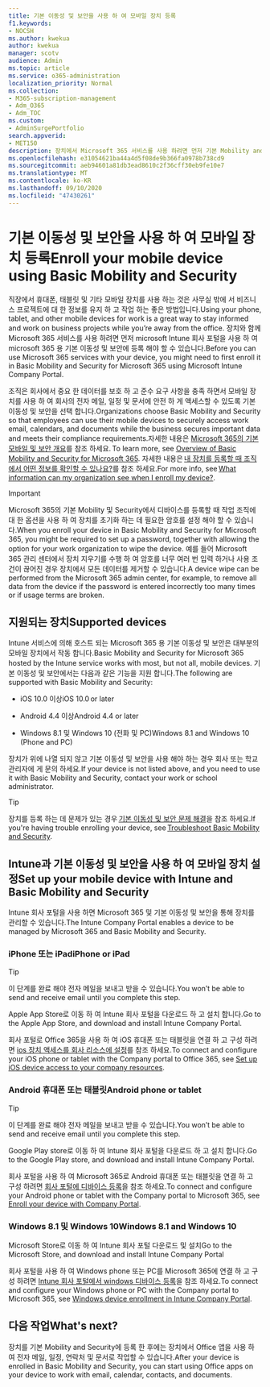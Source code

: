 ```yaml
---
title: 기본 이동성 및 보안을 사용 하 여 모바일 장치 등록
f1.keywords:
- NOCSH
ms.author: kwekua
author: kwekua
manager: scotv
audience: Admin
ms.topic: article
ms.service: o365-administration
localization_priority: Normal
ms.collection:
- M365-subscription-management
- Adm_O365
- Adm_TOC
ms.custom:
- AdminSurgePortfolio
search.appverid:
- MET150
description: 장치에서 Microsoft 365 서비스를 사용 하려면 먼저 기본 Mobility and Security for Microsoft 365에 등록 해야 할 수 있습니다.
ms.openlocfilehash: e31054621ba44a4d5f08de9b366fa0978b738cd9
ms.sourcegitcommit: aeb94601a81db3ead8610c2f36cff30eb9fe10e7
ms.translationtype: MT
ms.contentlocale: ko-KR
ms.lasthandoff: 09/10/2020
ms.locfileid: "47430261"
---
```

# <a name="enroll-your-mobile-device-using-basic-mobility-and-security"></a><span data-ttu-id="bdafb-103">기본 이동성 및 보안을 사용 하 여 모바일 장치 등록</span><span class="sxs-lookup"><span data-stu-id="bdafb-103">Enroll your mobile device using Basic Mobility and Security</span></span>

<span data-ttu-id="bdafb-104">직장에서 휴대폰, 태블릿 및 기타 모바일 장치를 사용 하는 것은 사무실 밖에 서 비즈니스 프로젝트에 대 한 정보를 유지 하 고 작업 하는 좋은 방법입니다.</span><span class="sxs-lookup"><span data-stu-id="bdafb-104">Using your phone, tablet, and other mobile devices for work is a great way to stay informed and work on business projects while you’re away from the office.</span></span> <span data-ttu-id="bdafb-105">장치와 함께 Microsoft 365 서비스를 사용 하려면 먼저 microsoft Intune 회사 포털을 사용 하 여 microsoft 365 용 기본 이동성 및 보안에 등록 해야 할 수 있습니다.</span><span class="sxs-lookup"><span data-stu-id="bdafb-105">Before you can use Microsoft 365 services with your device, you might need to first enroll it in Basic Mobility and Security for Microsoft 365 using Microsoft Intune Company Portal.</span></span>

<span data-ttu-id="bdafb-106">조직은 회사에서 중요 한 데이터를 보호 하 고 준수 요구 사항을 충족 하면서 모바일 장치를 사용 하 여 회사의 전자 메일, 일정 및 문서에 안전 하 게 액세스할 수 있도록 기본 이동성 및 보안을 선택 합니다.</span><span class="sxs-lookup"><span data-stu-id="bdafb-106">Organizations choose Basic Mobility and Security so that employees can use their mobile devices to securely access work email, calendars, and documents while the business secures important data and meets their compliance requirements.</span></span><span data-ttu-id="bdafb-107">자세한 내용은 [Microsoft 365의 기본 모바일 및 보안 개요](overview.md)를 참조 하세요.</span><span class="sxs-lookup"><span data-stu-id="bdafb-107"> To learn more, see [Overview of Basic Mobility and Security for Microsoft 365](overview.md).</span></span> <span data-ttu-id="bdafb-108">자세한 내용은 [내 장치를 등록할 때 조직에서 어떤 정보를 확인할 수 있나요?](https://docs.microsoft.com/intune-user-help/what-info-can-your-company-see-when-you-enroll-your-device-in-intune)를 참조 하세요.</span><span class="sxs-lookup"><span data-stu-id="bdafb-108">For more info, see [What information can my organization see when I enroll my device?](https://docs.microsoft.com/intune-user-help/what-info-can-your-company-see-when-you-enroll-your-device-in-intune).</span></span>

>[!IMPORTANT] 
><span data-ttu-id="bdafb-109">Microsoft 365의 기본 Mobility 및 Security에서 디바이스를 등록할 때 작업 조직에 대 한 옵션을 사용 하 여 장치를 초기화 하는 데 필요한 암호를 설정 해야 할 수 있습니다.</span><span class="sxs-lookup"><span data-stu-id="bdafb-109">When you enroll your device in Basic Mobility and Security for Microsoft 365, you might be required to set up a password, together with allowing the option for your work organization to wipe the device.</span></span> <span data-ttu-id="bdafb-110">예를 들어 Microsoft 365 관리 센터에서 장치 지우기를 수행 하 여 암호를 너무 여러 번 입력 하거나 사용 조건이 끊어진 경우 장치에서 모든 데이터를 제거할 수 있습니다.</span><span class="sxs-lookup"><span data-stu-id="bdafb-110">A device wipe can be performed from the Microsoft 365 admin center, for example, to remove all data from the device if the password is entered incorrectly too many times or if usage terms are broken.</span></span>

## <a name="supported-devices"></a><span data-ttu-id="bdafb-111">지원되는 장치</span><span class="sxs-lookup"><span data-stu-id="bdafb-111">Supported devices</span></span>

<span data-ttu-id="bdafb-112">Intune 서비스에 의해 호스트 되는 Microsoft 365 용 기본 이동성 및 보안은 대부분의 모바일 장치에서 작동 합니다.</span><span class="sxs-lookup"><span data-stu-id="bdafb-112">Basic Mobility and Security for Microsoft 365 hosted by the Intune service works with most, but not all, mobile devices.</span></span> <span data-ttu-id="bdafb-113">기본 이동성 및 보안에서는 다음과 같은 기능을 지원 합니다.</span><span class="sxs-lookup"><span data-stu-id="bdafb-113">The following are supported with Basic Mobility and Security:</span></span>

- <span data-ttu-id="bdafb-114">iOS 10.0 이상</span><span class="sxs-lookup"><span data-stu-id="bdafb-114">iOS 10.0 or later</span></span>
    
- <span data-ttu-id="bdafb-115">Android 4.4 이상</span><span class="sxs-lookup"><span data-stu-id="bdafb-115">Android 4.4 or later</span></span>
    
- <span data-ttu-id="bdafb-116">Windows 8.1 및 Windows 10 (전화 및 PC)</span><span class="sxs-lookup"><span data-stu-id="bdafb-116">Windows 8.1 and Windows 10 (Phone and PC)</span></span>
    
<span data-ttu-id="bdafb-117">장치가 위에 나열 되지 않고 기본 이동성 및 보안을 사용 해야 하는 경우 회사 또는 학교 관리자에 게 문의 하세요.</span><span class="sxs-lookup"><span data-stu-id="bdafb-117">If your device is not listed above, and you need to use it with Basic Mobility and Security, contact your work or school administrator.</span></span>

>[!TIP] 
><span data-ttu-id="bdafb-118">장치를 등록 하는 데 문제가 있는 경우 [기본 이동성 및 보안 문제 해결](troubleshoot.md)을 참조 하세요.</span><span class="sxs-lookup"><span data-stu-id="bdafb-118">If you're having trouble enrolling your device, see [Troubleshoot Basic Mobility and Security](troubleshoot.md).</span></span>

## <a name="set-up-your-mobile-device-with-intune-and-basic-mobility-and-security"></a><span data-ttu-id="bdafb-119">Intune과 기본 이동성 및 보안을 사용 하 여 모바일 장치 설정</span><span class="sxs-lookup"><span data-stu-id="bdafb-119">Set up your mobile device with Intune and Basic Mobility and Security</span></span>

<span data-ttu-id="bdafb-120">Intune 회사 포털을 사용 하면 Microsoft 365 및 기본 이동성 및 보안을 통해 장치를 관리할 수 있습니다.</span><span class="sxs-lookup"><span data-stu-id="bdafb-120">The Intune Company Portal enables a device to be managed by Microsoft 365 and Basic Mobility and Security.</span></span>

### <a name="iphone-or-ipad"></a><span data-ttu-id="bdafb-121">iPhone 또는 iPad</span><span class="sxs-lookup"><span data-stu-id="bdafb-121">iPhone or iPad</span></span>

>[!TIP]
><span data-ttu-id="bdafb-122">이 단계를 완료 해야 전자 메일을 보내고 받을 수 있습니다.</span><span class="sxs-lookup"><span data-stu-id="bdafb-122">You won’t be able to send and receive email until you complete this step.</span></span>

<span data-ttu-id="bdafb-123">Apple App Store로 이동 하 여 Intune 회사 포털을 다운로드 하 고 설치 합니다.</span><span class="sxs-lookup"><span data-stu-id="bdafb-123">Go to the Apple App Store, and download and install Intune Company Portal.</span></span>

<span data-ttu-id="bdafb-124">회사 포털로 Office 365을 사용 하 여 iOS 휴대폰 또는 태블릿을 연결 하 고 구성 하려면 [ios 장치 액세스를 회사 리소스에 설정](https://go.microsoft.com/fwlink/?linkid=875316)를 참조 하세요.</span><span class="sxs-lookup"><span data-stu-id="bdafb-124">To connect and configure your iOS phone or tablet with the Company portal to Office 365, see [Set up iOS device access to your company resources](https://go.microsoft.com/fwlink/?linkid=875316).</span></span>

### <a name="android-phone-or-tablet"></a><span data-ttu-id="bdafb-125">Android 휴대폰 또는 태블릿</span><span class="sxs-lookup"><span data-stu-id="bdafb-125">Android phone or tablet</span></span>

>[!TIP]
><span data-ttu-id="bdafb-126">이 단계를 완료 해야 전자 메일을 보내고 받을 수 있습니다.</span><span class="sxs-lookup"><span data-stu-id="bdafb-126">You won’t be able to send and receive email until you complete this step.</span></span>

<span data-ttu-id="bdafb-127">Google Play store로 이동 하 여 Intune 회사 포털을 다운로드 하 고 설치 합니다.</span><span class="sxs-lookup"><span data-stu-id="bdafb-127">Go to the Google Play store, and download and install Intune Company Portal.</span></span>

<span data-ttu-id="bdafb-128">회사 포털을 사용 하 여 Microsoft 365로 Android 휴대폰 또는 태블릿을 연결 하 고 구성 하려면 [회사 포털에 디바이스 등록](https://go.microsoft.com/fwlink/?linkid=875317)을 참조 하세요.</span><span class="sxs-lookup"><span data-stu-id="bdafb-128">To connect and configure your Android phone or tablet with the Company portal to Microsoft 365, see [Enroll your device with Company Portal](https://go.microsoft.com/fwlink/?linkid=875317).</span></span>

### <a name="windows-81-and-windows-10"></a><span data-ttu-id="bdafb-129">Windows 8.1 및 Windows 10</span><span class="sxs-lookup"><span data-stu-id="bdafb-129">Windows 8.1 and Windows 10</span></span>

<span data-ttu-id="bdafb-130">Microsoft Store로 이동 하 여 Intune 회사 포털 다운로드 및 설치</span><span class="sxs-lookup"><span data-stu-id="bdafb-130">Go to the Microsoft Store, and download and install Intune Company Portal</span></span>

<span data-ttu-id="bdafb-131">회사 포털을 사용 하 여 Windows phone 또는 PC를 Microsoft 365에 연결 하 고 구성 하려면 [Intune 회사 포털에서 windows 디바이스 등록](https://docs.microsoft.com/intune-user-help/windows-enrollment-company-portal)을 참조 하세요.</span><span class="sxs-lookup"><span data-stu-id="bdafb-131">To connect and configure your Windows phone or PC with the Company portal to Microsoft 365, see [Windows device enrollment in Intune Company Portal](https://docs.microsoft.com/intune-user-help/windows-enrollment-company-portal).</span></span>

## <a name="whats-next"></a><span data-ttu-id="bdafb-132">다음 작업</span><span class="sxs-lookup"><span data-stu-id="bdafb-132">What's next?</span></span>

<span data-ttu-id="bdafb-133">장치를 기본 Mobility and Security에 등록 한 후에는 장치에서 Office 앱을 사용 하 여 전자 메일, 일정, 연락처 및 문서로 작업할 수 있습니다.</span><span class="sxs-lookup"><span data-stu-id="bdafb-133">After your device is enrolled in Basic Mobility and Security, you can start using Office apps on your device to work with email, calendar, contacts, and documents.</span></span>